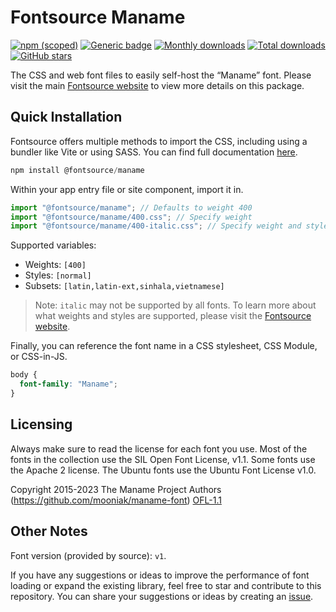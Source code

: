 # Fontsource Maname

[![npm (scoped)](https://img.shields.io/npm/v/@fontsource/maname?color=brightgreen)](https://www.npmjs.com/package/@fontsource/maname) [![Generic badge](https://img.shields.io/badge/fontsource-passing-brightgreen)](https://github.com/fontsource/fontsource) [![Monthly downloads](https://badgen.net/npm/dm/@fontsource/maname)](https://github.com/fontsource/fontsource) [![Total downloads](https://badgen.net/npm/dt/@fontsource/maname)](https://github.com/fontsource/fontsource) [![GitHub stars](https://img.shields.io/github/stars/fontsource/fontsource.svg?style=social&label=Star)](https://github.com/fontsource/fontsource/stargazers)

The CSS and web font files to easily self-host the “Maname” font. Please visit the main [Fontsource website](https://fontsource.org/fonts/maname) to view more details on this package.

## Quick Installation

Fontsource offers multiple methods to import the CSS, including using a bundler like Vite or using SASS. You can find full documentation [here](https://fontsource.org/docs/getting-started/introduction).

```javascript
npm install @fontsource/maname
```

Within your app entry file or site component, import it in.

```javascript
import "@fontsource/maname"; // Defaults to weight 400
import "@fontsource/maname/400.css"; // Specify weight
import "@fontsource/maname/400-italic.css"; // Specify weight and style
```

Supported variables:
- Weights: `[400]`
- Styles: `[normal]`
- Subsets: `[latin,latin-ext,sinhala,vietnamese]`

> Note: `italic` may not be supported by all fonts. To learn more about what weights and styles are supported, please visit the [Fontsource website](https://fontsource.org/fonts/maname).

Finally, you can reference the font name in a CSS stylesheet, CSS Module, or CSS-in-JS.

```css
body {
  font-family: "Maname";
}
```

## Licensing
Always make sure to read the license for each font you use. Most of the fonts in the collection use the SIL Open Font License, v1.1. Some fonts use the Apache 2 license. The Ubuntu fonts use the Ubuntu Font License v1.0.

Copyright 2015-2023 The Maname Project Authors (https://github.com/mooniak/maname-font)
[OFL-1.1](https://openfontlicense.org)

## Other Notes
Font version (provided by source): `v1`.

If you have any suggestions or ideas to improve the performance of font loading or expand the existing library, feel free to star and contribute to this repository. You can share your suggestions or ideas by creating an [issue](https://github.com/fontsource/fontsource/issues).